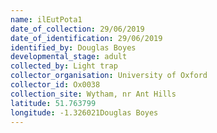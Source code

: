```yaml
---
name: ilEutPota1
date_of_collection: 29/06/2019
date_of_identification: 29/06/2019
identified_by: Douglas Boyes
developmental_stage: adult
collected_by: Light trap
collector_organisation: University of Oxford
collector_id: Ox0038
collection_site: Wytham, nr Ant Hills
latitude: 51.763799
longitude: -1.326021Douglas Boyes
---
```

